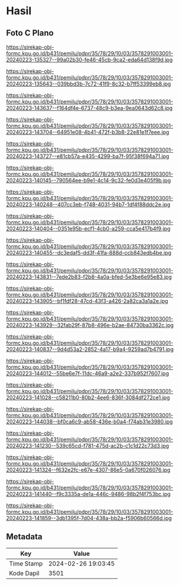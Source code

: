 # Hasil

## Foto C Plano

https://sirekap-obj-formc.kpu.go.id/b431/pemilu/pdpr/35/78/29/10/03/3578291003001-20240223-135327--99a02b30-fe46-45cb-9ca2-eda64d138f9d.jpg

https://sirekap-obj-formc.kpu.go.id/b431/pemilu/pdpr/35/78/29/10/03/3578291003001-20240223-135643--039bbd3b-7c72-41f9-8c32-b7ff53399eb8.jpg

https://sirekap-obj-formc.kpu.go.id/b431/pemilu/pdpr/35/78/29/10/03/3578291003001-20240223-143637--f164df4e-6737-48c9-b3ea-9ea0643d62c8.jpg

https://sirekap-obj-formc.kpu.go.id/b431/pemilu/pdpr/35/78/29/10/03/3578291003001-20240223-143704--64951e08-4b41-472f-b3b8-22e81e1f7eee.jpg

https://sirekap-obj-formc.kpu.go.id/b431/pemilu/pdpr/35/78/29/10/03/3578291003001-20240223-143727--e81cb57a-e435-4299-ba7f-95f38f694a71.jpg

https://sirekap-obj-formc.kpu.go.id/b431/pemilu/pdpr/35/78/29/10/03/3578291003001-20240223-140145--790564ee-b9e1-4c14-9c32-fe0d3e405f9b.jpg

https://sirekap-obj-formc.kpu.go.id/b431/pemilu/pdpr/35/78/29/10/03/3578291003001-20240223-140248--407cc3eb-f748-4031-94b7-1df4f88ddc2e.jpg

https://sirekap-obj-formc.kpu.go.id/b431/pemilu/pdpr/35/78/29/10/03/3578291003001-20240223-140404--0351e95b-ecf1-4cb0-a259-cca5e417b4f9.jpg

https://sirekap-obj-formc.kpu.go.id/b431/pemilu/pdpr/35/78/29/10/03/3578291003001-20240223-140455--dc3edaf5-dd3f-41fa-888d-ccb843edb4be.jpg

https://sirekap-obj-formc.kpu.go.id/b431/pemilu/pdpr/35/78/29/10/03/3578291003001-20240223-143831--7ede2b83-f2b8-4a0a-bfed-5e3be6e95e83.jpg

https://sirekap-obj-formc.kpu.go.id/b431/pemilu/pdpr/35/78/29/10/03/3578291003001-20240223-143905--bf1fdf28-47cd-43f3-a426-2a82ca3a1a2e.jpg

https://sirekap-obj-formc.kpu.go.id/b431/pemilu/pdpr/35/78/29/10/03/3578291003001-20240223-143929--32fab29f-87b8-496e-b2ae-84730ba3362c.jpg

https://sirekap-obj-formc.kpu.go.id/b431/pemilu/pdpr/35/78/29/10/03/3578291003001-20240223-140837--9d4d53a2-2852-4a17-b9a4-9259ad7b4791.jpg

https://sirekap-obj-formc.kpu.go.id/b431/pemilu/pdpr/35/78/29/10/03/3578291003001-20240223-144012--55be6e7f-11dc-46a9-a2e2-337b952f7607.jpg

https://sirekap-obj-formc.kpu.go.id/b431/pemilu/pdpr/35/78/29/10/03/3578291003001-20240223-141028--c58211b0-80b2-4ee6-836f-3084df272ce1.jpg

https://sirekap-obj-formc.kpu.go.id/b431/pemilu/pdpr/35/78/29/10/03/3578291003001-20240223-144038--bf0ca6c9-ab58-436e-b0a4-f74ab31e3980.jpg

https://sirekap-obj-formc.kpu.go.id/b431/pemilu/pdpr/35/78/29/10/03/3578291003001-20240223-141230--539c65cd-f781-475d-ac2b-c1c1d22c73d3.jpg

https://sirekap-obj-formc.kpu.go.id/b431/pemilu/pdpr/35/78/29/10/03/3578291003001-20240223-141324--f632e2fc-e67e-4307-86e5-0a670f026076.jpg

https://sirekap-obj-formc.kpu.go.id/b431/pemilu/pdpr/35/78/29/10/03/3578291003001-20240223-141440--f9c3335a-de1a-446c-9486-98b2f4f753bc.jpg

https://sirekap-obj-formc.kpu.go.id/b431/pemilu/pdpr/35/78/29/10/03/3578291003001-20240223-141859--3db1395f-7d04-438a-bb2a-f5906b60566d.jpg


## Metadata

| Key        | Value               |
| ---------- | ------------------- |
| Time Stamp | 2024-02-26 19:03:45 |
| Kode Dapil | 3501                |



